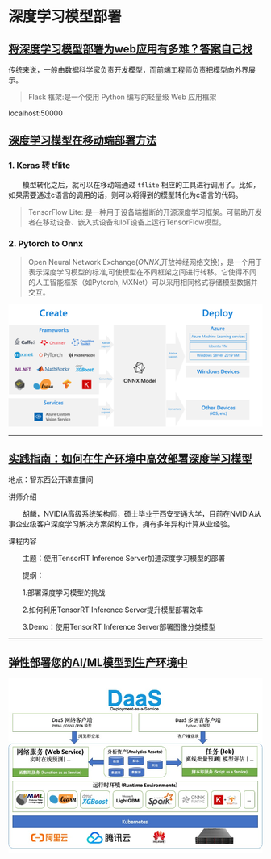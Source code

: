 # 深度学习模型部署





## [将深度学习模型部署为web应用有多难？答案自己找](http://www.lingchenliang.com/post/52329.html)

​	传统来说，一般由数据科学家负责开发模型，而前端工程师负责把模型向外界展示。



> Flask 框架:是一个使用 Python 编写的轻量级 Web 应用框架

localhost:50000





## [深度学习模型在移动端部署方法](https://my.oschina.net/u/4391831/blog/3312371)

### 1. Keras 转 tflite

　　模型转化之后，就可以在移动端通过 `tflite` 相应的工具进行调用了。比如，如果需要通过c语言的调用的话，则可以将得到的模型转化为c语言的代码。

> TensorFlow Lite: 是一种用于设备端推断的开源深度学习框架。可帮助开发者在移动设备、嵌入式设备和IoT设备上运行TensorFlow模型。

### 2. Pytorch to Onnx

> Open Neural Network Exchange(*ONNX*,开放神经网络交换)，是一个用于表示深度学习模型的标准,可使模型在不同框架之间进行转移。它使得不同的人工智能框架（如Pytorch, MXNet）可以采用相同格式存储模型数据并交互。



![ONNX 流程图，其中显示了训练、转换器和部署](assets/onnx.png)



---

## [实践指南：如何在生产环境中高效部署深度学习模型](https://news.hexun.com/2019-10-16/198884354.html)

地点：智东西公开课直播间

讲师介绍

　　胡麟，NVIDIA高级系统架构师，硕士毕业于西安交通大学，目前在NVIDIA从事企业级客户深度学习解决方案架构工作，拥有多年异构计算从业经验。

课程内容

　　主题：使用TensorRT Inference Server加速深度学习模型的部署

　　提纲：

　　1.部署深度学习模型的挑战

　　2.如何利用TensorRT Inference Server提升模型部署效率

　　3.Demo：使用TensorRT Inference Server部署图像分类模型



---

## [弹性部署您的AI/ML模型到生产环境中](https://www.autodeploy.ai/cn/)

![img](assets/daas-design.jpg)

